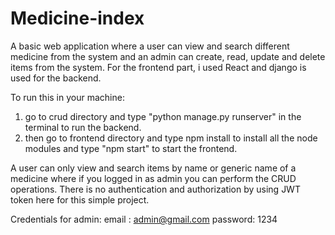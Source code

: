 # Medicine-index
 
A basic web application where a user can view and search different medicine from the system and an admin can create, read, update and delete items from the system. For the frontend part, i used React and django is used for the backend.

To run this in your machine:
 
 1. go to crud directory and type "python manage.py runserver" in the terminal to run the backend.
 2. then go to frontend directory and type npm install to install all the node modules and type "npm start" to start the frontend.

A user can only view and search items by name or generic name of a medicine where if you logged in as admin you can perform the CRUD operations.
There is no authentication and authorization by using JWT token here for this simple project.

Credentials for admin:
email : admin@gmail.com
password: 1234
